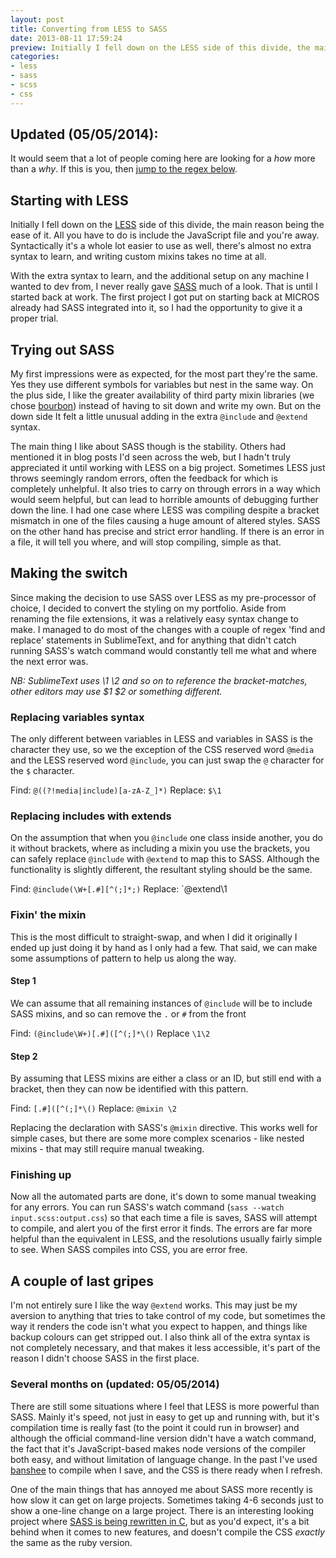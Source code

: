 ```yaml
---
layout: post
title: Converting from LESS to SASS
date: 2013-08-11 17:59:24
preview: Initially I fell down on the LESS side of this divide, the main reason being the ease of it. All you have to do is include the javascript file and you're away. Syntactically it's a whole lot easier to use as well, there's almost no extra syntax to learn, and writing custom mixins takes no time at all.
categories:
- less
- sass
- scss
- css
---
```


## Updated (05/05/2014):

It would seem that a lot of people coming here are looking for a *how* more than a *why*. If this is you, then [jump to the regex below](#making-the-switch).

## Starting with LESS

Initially I fell down on the [LESS](http://lesscss.org/) side of this divide, the main reason being the ease of it. All you have to do is include the JavaScript file and you're away. Syntactically it's a whole lot easier to use as well, there's almost no extra syntax to learn, and writing custom mixins takes no time at all.

With the extra syntax to learn, and the additional setup on any machine I wanted to dev from, I never really gave [SASS](http://sass-lang.com/) much of a look. That is until I started back at work. The first project I got put on starting back at MICROS already had SASS integrated into it, so I had the opportunity to give it a proper trial.

## Trying out SASS

My first impressions were as expected, for the most part they're the same. Yes they use different symbols for variables but nest in the same way. On the plus side, I like the greater availability of third party mixin libraries (we chose [bourbon](http://bourbon.io/)) instead of having to sit down and write my own. But on the down side It felt a little unusual adding in the extra `@include` and `@extend` syntax.

The main thing I like about SASS though is the stability. Others had mentioned it in blog posts I'd seen across the web, but I hadn't truly appreciated it until working with LESS on a big project. Sometimes LESS just throws seemingly random errors, often the feedback for which is completely unhelpful. It also tries to carry on through errors in a way which would seem helpful, but can lead to horrible amounts of debugging further down the line. I had one case where LESS was compiling despite a bracket mismatch in one of the files causing a huge amount of altered styles. SASS on the other hand has precise and strict error handling. If there is an error in a file, it will tell you where, and will stop compiling, simple as that.

## Making the switch

Since making the decision to use SASS over LESS as my pre-processor of choice, I decided to convert the styling on my portfolio. Aside from renaming the file extensions, it was a relatively easy syntax change to make. I managed to do most of the changes with a couple of regex 'find and replace' statements in SublimeText, and for anything that didn't catch running SASS's watch command would constantly tell me what and where the next error was.

*NB: SublimeText uses \1 \2 and so on to reference the bracket-matches, other editors may use $1 $2 or something different.*

### Replacing variables syntax

The only different between variables in LESS and variables in SASS is the character they use, so we the exception of the CSS reserved word `@media` and the LESS reserved word `@include`, you can just swap the `@` character for the `$` character.

Find: `@((?!media|include)[a-zA-Z_]*)`
Replace: `$\1`

### Replacing includes with extends

On the assumption that when you `@include` one class inside another, you do it without brackets, where as including a mixin you use the brackets, you can safely replace `@include` with `@extend` to map this to SASS. Although the functionality is slightly different, the resultant styling should be the same.

Find: `@include(\W+[.#][^(;]*;)`
Replace: `@extend\1

### Fixin' the mixin

This is the most difficult to straight-swap, and when I did it originally I ended up just doing it by hand as I only had a few. That said, we can make some assumptions of pattern to help us along the way.

#### Step 1

We can assume that all remaining instances of `@include` will be to include SASS mixins, and so can remove the `.` or `#` from the front

Find: `(@include\W+)[.#]([^(;]*\()`
Replace `\1\2`

#### Step 2

By assuming that LESS mixins are either a class or an ID, but still end with a bracket, then they can now be identified with this pattern.

Find: `[.#]([^(;]*\()`
Replace: `@mixin \2`

Replacing the declaration with SASS's `@mixin` directive. This works well for simple cases, but there are some more complex scenarios - like nested mixins - that may still require manual tweaking.

### Finishing up

Now all the automated parts are done, it's down to some manual tweaking for any errors. You can run SASS's watch command (`sass --watch input.scss:output.css`) so that each time a file is saves, SASS will attempt to compile, and alert you of the first error it finds. The errors are far more helpful than the equivalent in LESS, and the resolutions usually fairly simple to see. When SASS compiles into CSS, you are error free.

## A couple of last gripes

I'm not entirely sure I like the way `@extend` works. This may just be my aversion to anything that tries to take control of my code, but sometimes the way it renders the code isn't what you expect to happen, and things like backup colours can get stripped out. I also think all of the extra syntax is not completely necessary, and that makes it less accessible, it's part of the reason I didn't choose SASS in the first place.

### Several months on (updated: 05/05/2014)

There are still some situations where I feel that LESS is more powerful than SASS. Mainly it's speed, not just in easy to get up and running with, but it's compilation time is really fast (to the point it could run in browser) and although the official command-line version didn't have a watch command, the fact that it's JavaScript-based makes node versions of the compiler both easy, and without limitation of language change. In the past I've used [banshee](https://www.npmjs.org/package/banshee) to compile when I save, and the CSS is there ready when I refresh.

One of the main things that has annoyed me about SASS more recently is how slow it can get on large projects. Sometimes taking 4-6 seconds just to show a one-line change on a large project. There is an interesting looking project where [SASS is being rewritten in C](https://github.com/hcatlin/libsass), but as you'd expect, it's a bit behind when it comes to new features, and doesn't compile the CSS *exactly* the same as the ruby version.
